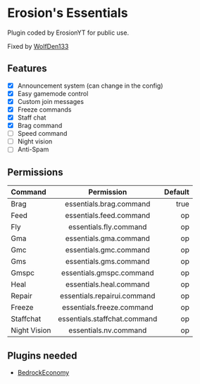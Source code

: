 # Erosion's Essentials
Plugin coded by ErosionYT for public use.

Fixed by [WolfDen133](https://github.com/WolfDen133)

## Features
- [x] Announcement system (can change in the config)
- [x] Easy gamemode control
- [x] Custom join messages
- [x] Freeze commands
- [x] Staff chat
- [x] Brag command
- [ ] Speed command
- [ ] Night vision
- [ ] Anti-Spam

## Permissions
| Command  | Permission | Default |
| :------------ |:---------------:| -----:|
|Brag|essentials.brag.command|true|
|Feed|essentials.feed.command|op|
|Fly|essentials.fly.command|op|
|Gma|essentials.gma.command|op|
|Gmc|essentials.gmc.command|op|
|Gms|essentials.gms.command|op|
|Gmspc|essentials.gmspc.command|op|
|Heal|essentials.heal.command|op|
|Repair|essentials.repairui.command|op|
|Freeze|essentials.freeze.command|op|
|Staffchat|essentials.staffchat.command|op|
|Night Vision|essentials.nv.command|op|
## Plugins needed
- [BedrockEconomy](https://poggit.pmmp.io/p/BedrockEconomy/2.0.4)
